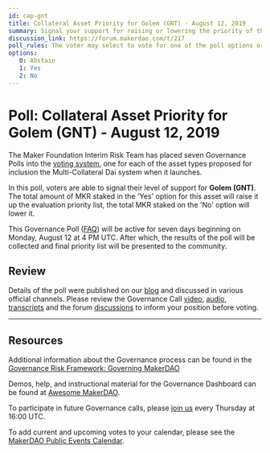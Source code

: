 ```yaml
---
id: cap-gnt
title: Collateral Asset Priority for Golem (GNT) - August 12, 2019
summary: Signal your support for raising or lowering the priority of this token
discussion_link: https://forum.makerdao.com/t/217
poll_rules: The voter may select to vote for one of the poll options or they may elect to abstain from the poll entirely
options:
   0: Abstain
   1: Yes
   2: No
---
```

# Poll: Collateral Asset Priority for Golem (GNT) - August 12, 2019

The Maker Foundation Interim Risk Team has placed seven Governance Polls into the [voting system](https://vote.makerdao.com/polling), one for each of the asset types proposed for inclusion the Multi-Collateral Dai system when it launches.

In this poll, voters are able to signal their level of support for **Golem (GNT)**. The total amount of MKR staked in the 'Yes' option for this asset will raise it up the evaluation priority list, the total MKR staked on the 'No' option will lower it.

This Governance Poll ([FAQ](https://makerdao.com/en/faq/voting#what-is-governance-voting)) will be active for seven days beginning on Monday, August 12 at 4 PM UTC. After which, the results of the poll will be collected and final priority list will be presented to the community.

## Review

Details of the poll were published on our [blog](https://blog.makerdao.com/multi-collateral-dai-collateral-types/) and discussed in various official channels. Please review the Governance Call [video](https://www.youtube.com/playlist?list=PLLzkWCj8ywWNq5-90-Id6VPSsrk4OWVan), [audio](https://soundcloud.com/makerdao/sets/governance-and-risk), [transcripts](https://community-development.makerdao.com/governance/governance-and-risk-meetings/transcripts) and the forum [discussions](https://forum.makerdao.com/c/governance) to inform your position before voting.

---

## Resources

Additional information about the Governance process can be found in the [Governance Risk Framework: Governing MakerDAO](https://community-development.makerdao.com/governance/governance-risk-framework/part-three)

Demos, help, and instructional material for the Governance Dashboard can be found at [Awesome MakerDAO](https://awesome.makerdao.com#voting).

To participate in future Governance calls, please [join us](https://www.reddit.com/r/MakerDAO/comments/8xvsiy/new_weekly_meetings_schedule/) every Thursday at 16:00 UTC.

To add current and upcoming votes to your calendar, please see the [MakerDAO Public Events Calendar](https://calendar.google.com/calendar/embed?src=makerdao.com_3efhm2ghipksegl009ktniomdk%40group.calendar.google.com&ctz=America%2FLos_Angeles).